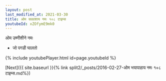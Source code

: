 ```yaml
---
layout: post
last_modified_at: 2021-03-30
title: ओम सववशाय नमः १०८ टाइम्स
youtubeId: xZOfymE9mk0
---
```

 
 
 ओम उष्णीशीने नमः  
 
 -  जो पगडी घालतो 
 
  
 
  
 
 
 
 
 
 


{% include youtubePlayer.html id=page.youtubeId %}
 
[Next]({{ site.baseurl }}{% link  split2/_posts/2016-02-27-ओम भयापाहाय नमः १०८ टाइम्स.md%})
 

